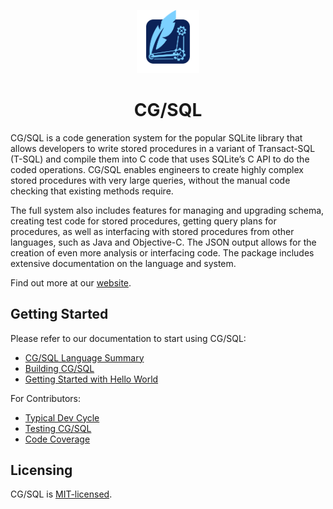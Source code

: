 <p align="center">
  <a href="https://cgsql.dev/">
    <img src="website/static/img/CGSQL-Icon.svg" width="20%" />
  </a>
</p>
<h1 align="center">
  CG/SQL
</h1>

CG/SQL is a code generation system for the popular SQLite library that allows developers to write stored procedures in a variant of Transact-SQL (T-SQL) and compile them into C code that uses SQLite’s C API to do the coded operations. CG/SQL enables engineers to create highly complex stored procedures with very large queries, without the manual code checking that existing methods require.

The full system also includes features for managing and upgrading schema, creating test code for stored procedures, getting query plans for procedures, as well as interfacing with stored procedures from other languages, such as Java and Objective-C. The JSON output allows for the creation of even more analysis or interfacing code. The package includes extensive documentation on the language and system.

Find out more at our [website](https://cgsql.dev/).

## Getting Started

Please refer to our documentation to start using CG/SQL:
- [CG/SQL Language Summary](https://cgsql.dev/docs/introduction)
- [Building CG/SQL](https://cgsql.dev/docs/building)
- [Getting Started with Hello World](https://cgsql.dev/cql-guide/ch01#getting-started)

For Contributors:
- [Typical Dev Cycle](https://cgsql.dev/docs/dev-notes)
- [Testing CG/SQL](https://cgsql.dev/docs/testing)
- [Code Coverage](https://cgsql.dev/docs/code-coverage)

## Licensing

CG/SQL is [MIT-licensed](./LICENSE).
